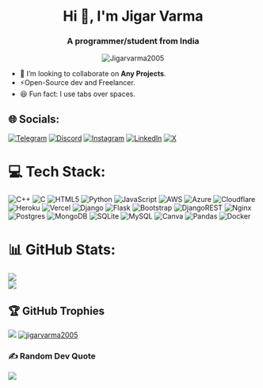 <h1 align="center">Hi 👋, I'm Jigar Varma</h1>
<h3 align="center">A programmer/student from India</h3>
<p align="center"><img src="https://komarev.com/ghpvc/?username=Jigarvarma2005&label=Profile%20views&color=0e75b6&style=flat" alt="Jigarvarma2005"/></p>


- 👯 I’m looking to collaborate on **Any Projects**.
- ⚡Open-Source dev and Freelancer.
- 😆 Fun fact: I use tabs over spaces.

## 🌐 Socials:
[![Telegram](https://img.shields.io/badge/Telegram-%230088cc.svg?logo=telegram&logoColor=white)](https://t.me/jigarvarma2005) [![Discord](https://img.shields.io/badge/Discord-%237289DA.svg?logo=discord&logoColor=white)](https://discord.gg/AuMsvsD7) [![Instagram](https://img.shields.io/badge/Instagram-%23E4405F.svg?logo=Instagram&logoColor=white)](https://instagram.com/jigarvarma2005) [![LinkedIn](https://img.shields.io/badge/LinkedIn-%230077B5.svg?logo=linkedin&logoColor=white)](https://linkedin.com/in/jigarvarma2005) [![X](https://img.shields.io/badge/X-black.svg?logo=X&logoColor=white)](https://x.com/jigarvarma2005) 

# 💻 Tech Stack:
![C++](https://img.shields.io/badge/c++-%2300599C.svg?style=flat&logo=c%2B%2B&logoColor=white) ![C](https://img.shields.io/badge/c-%2300599C.svg?style=flat&logo=c&logoColor=white) ![HTML5](https://img.shields.io/badge/html5-%23E34F26.svg?style=flat&logo=html5&logoColor=white) ![Python](https://img.shields.io/badge/python-3670A0?style=flat&logo=python&logoColor=ffdd54) ![JavaScript](https://img.shields.io/badge/javascript-%23323330.svg?style=flat&logo=javascript&logoColor=%23F7DF1E) ![AWS](https://img.shields.io/badge/AWS-%23FF9900.svg?style=flat&logo=amazon-aws&logoColor=white) ![Azure](https://img.shields.io/badge/azure-%230072C6.svg?style=flat&logo=microsoftazure&logoColor=white) ![Cloudflare](https://img.shields.io/badge/Cloudflare-F38020?style=flat&logo=Cloudflare&logoColor=white) ![Heroku](https://img.shields.io/badge/heroku-%23430098.svg?style=flat&logo=heroku&logoColor=white) ![Vercel](https://img.shields.io/badge/vercel-%23000000.svg?style=flat&logo=vercel&logoColor=white) ![Django](https://img.shields.io/badge/django-%23092E20.svg?style=flat&logo=django&logoColor=white) ![Flask](https://img.shields.io/badge/flask-%23000.svg?style=flat&logo=flask&logoColor=white) ![Bootstrap](https://img.shields.io/badge/bootstrap-%238511FA.svg?style=flat&logo=bootstrap&logoColor=white) ![DjangoREST](https://img.shields.io/badge/DJANGO-REST-ff1709?style=flat&logo=django&logoColor=white&color=ff1709&labelColor=gray) ![Nginx](https://img.shields.io/badge/nginx-%23009639.svg?style=flat&logo=nginx&logoColor=white) ![Postgres](https://img.shields.io/badge/postgres-%23316192.svg?style=flat&logo=postgresql&logoColor=white) ![MongoDB](https://img.shields.io/badge/MongoDB-%234ea94b.svg?style=flat&logo=mongodb&logoColor=white) ![SQLite](https://img.shields.io/badge/sqlite-%2307405e.svg?style=flat&logo=sqlite&logoColor=white) ![MySQL](https://img.shields.io/badge/mysql-%2300000f.svg?style=flat&logo=mysql&logoColor=white) ![Canva](https://img.shields.io/badge/Canva-%2300C4CC.svg?style=flat&logo=Canva&logoColor=white) ![Pandas](https://img.shields.io/badge/pandas-%23150458.svg?style=flat&logo=pandas&logoColor=white) ![Docker](https://img.shields.io/badge/docker-%230db7ed.svg?style=flat&logo=docker&logoColor=white)

# 📊 GitHub Stats:
![](https://github-readme-stats.vercel.app/api?username=jigarvarma2005&theme=transparent&hide_border=true&include_all_commits=false&count_private=false)<br/>
![](https://github-readme-streak-stats.herokuapp.com/?user=jigarvarma2005&theme=transparent&hide_border=true)<br/>

## 🏆 GitHub Trophies
![](https://github-profile-trophy.vercel.app/?username=jigarvarma2005&theme=radical&no-frame=true&no-bg=true&margin-w=4)
[![jigarvarma2005](https://stardev.io/developers/Jigarvarma2005/badge/languages/locality.svg)](https://stardev.io/developers/Jigarvarma2005)

### ✍️ Random Dev Quote
![](https://quotes-github-readme.vercel.app/api?type=horizontal&theme=radical)
